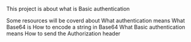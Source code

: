 This project is about what is Basic authentication

Some resources will be coverd about What authentication means
What Base64 is
How to encode a string in Base64
What Basic authentication means
How to send the Authorization header
